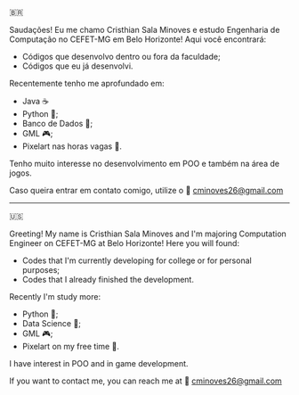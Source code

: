 :brazil:

Saudações! Eu me chamo Cristhian Sala Minoves e estudo Engenharia de Computação no CEFET-MG em Belo Horizonte! Aqui você encontrará:
- Códigos que desenvolvo dentro ou fora da faculdade;
- Códigos que eu já desenvolvi.

Recentemente tenho me aprofundado em:
- Java :coffee:
- Python :snake:;
- Banco de Dados 	:game_die:;
- GML :video_game:;
- Pixelart nas horas vagas :art:.

Tenho muito interesse no desenvolvimento em POO e também na área de jogos.

Caso queira entrar em contato comigo, utilize o :email: cminoves26@gmail.com

---------------------------------------------------------------------------------------------------------------------------------------------------------------------------------
:us:

Greeting! My name is Cristhian Sala Minoves and I'm majoring Computation Engineer on CEFET-MG at Belo Horizonte! Here you will found:
- Codes that I'm currently developing for college or for personal purposes;
- Codes that I already finished the development.

Recently I'm study more:
- Python :snake:;
- Data Science 	:game_die:;
- GML :video_game:;
- Pixelart on my free time :art:.

I have interest in POO and in game development.

If you want to contact me, you can reach me at :email: cminoves26@gmail.com
